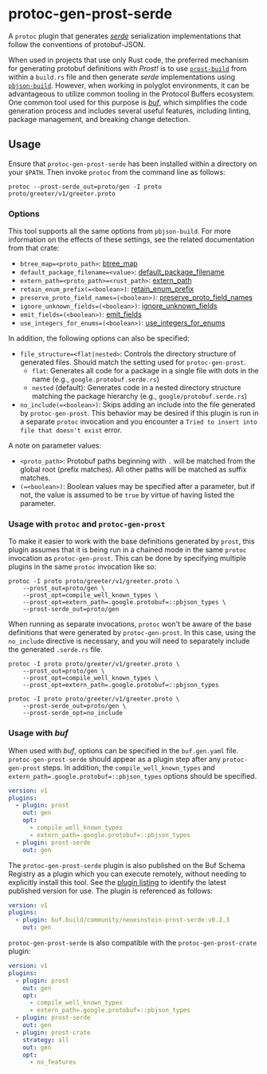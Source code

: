 # protoc-gen-prost-serde

A `protoc` plugin that generates _[serde]_ serialization implementations that
follow the conventions of protobuf-JSON.

[serde]: https://serde.rs

When used in projects that use only Rust code, the preferred mechanism for
generating protobuf definitions with _Prost!_ is to use [`prost-build`] from
within a `build.rs` file and then generate _serde_ implementations using
[`pbjson-build`]. However, when working in polyglot environments,
it can be advantageous to utilize common tooling in the Protocol Buffers
ecosystem. One common tool used for this purpose is _[buf]_, which simplifies
the code generation process and includes several useful features, including
linting, package management, and breaking change detection.

[`prost-build`]: https://docs.rs/prost-build
[`pbjson-build`]: https://docs.rs/pbjson-build
[buf]: https://buf.build

## Usage

Ensure that `protoc-gen-prost-serde` has been installed within a directory
on your `$PATH`. Then invoke `protoc` from the command line as follows:

```shell
protoc --prost-serde_out=proto/gen -I proto proto/greeter/v1/greeter.proto
```

### Options

This tool supports all the same options from `pbjson-build`. For more
information on the effects of these settings, see the related documentation
from that crate:

* `btree_map=<proto_path>`: [btree_map](https://docs.rs/pbjson-build/latest/pbjson_build/struct.Builder.html#method.btree_map)
* `default_package_filename=<value>`: [default_package_filename](https://docs.rs/prost-build/latest/prost_build/struct.Config.html#method.default_package_filename)
* `extern_path=<proto_path>=<rust_path>`: [extern_path](https://docs.rs/pbjson-build/latest/pbjson_build/struct.Builder.html#method.extern_path)
* `retain_enum_prefix(=<boolean>)`: [retain_enum_prefix](https://docs.rs/pbjson-build/latest/pbjson_build/struct.Builder.html#method.retain_enum_prefix)
* `preserve_proto_field_names=(<boolean>)`: [preserve_proto_field_names](https://docs.rs/pbjson-build/latest/pbjson_build/struct.Builder.html#method.preserve_proto_field_names)
* `ignore_unknown_fields=(<boolean>)`: [ignore_unknown_fields](https://docs.rs/pbjson-build/latest/pbjson_build/struct.Builder.html#method.ignore_unknown_fields)
* `emit_fields=(<boolean>)`: [emit_fields](https://docs.rs/pbjson-build/latest/pbjson_build/struct.Builder.html#method.emit_fields)
* `use_integers_for_enums=(<boolean>)`: [use_integers_for_enums](https://docs.rs/pbjson-build/latest/pbjson_build/struct.Builder.html#method.use_integers_for_enums)

In addition, the following options can also be specified:

* `file_structure=<flat|nested>`: Controls the directory structure of generated files.
  Should match the setting used for `protoc-gen-prost`.
  - `flat`: Generates all code for a package in a single file with dots in the name
    (e.g., `google.protobuf.serde.rs`)
  - `nested` (default): Generates code in a nested directory structure matching the package hierarchy
    (e.g., `google/protobuf.serde.rs`)
* `no_include(=<boolean>)`:  Skips adding an include into the file generated
  by `protoc-gen-prost`. This behavior may be desired if this plugin is run
  in a separate `protoc` invocation and you encounter a `Tried to insert into
  file that doesn't exist` error.

A note on parameter values:

* `<proto_path>`: Protobuf paths beginning with `.` will be matched from the
  global root (prefix matches). All other paths will be matched as suffix
  matches.
* `(=<boolean>)`: Boolean values may be specified after a parameter, but if
  not, the value is assumed to be `true` by virtue of having listed the
  parameter.

### Usage with `protoc` and `protoc-gen-prost`

To make it easier to work with the base definitions generated by `prost`,
this plugin assumes that it is being run in a chained mode in the same
`protoc` invocation as `protoc-gen-prost`. This can be done by specifying
multiple plugins in the same `protoc` invocation like so:

```shell
protoc -I proto proto/greeter/v1/greeter.proto \
    --prost_out=proto/gen \
    --prost_opt=compile_well_known_types \
    --prost_opt=extern_path=.google.protobuf=::pbjson_types \
    --prost-serde_out=proto/gen
```

When running as separate invocations, `protoc` won't be aware of the
base definitions that were generated by `protoc-gen-prost`. In this case,
using the `no_include` directive is necessary, and you will need to
separately include the generated `.serde.rs` file.

```shell
protoc -I proto proto/greeter/v1/greeter.proto \
    --prost_out=proto/gen \
    --prost_opt=compile_well_known_types \
    --prost_opt=extern_path=.google.protobuf=::pbjson_types

protoc -I proto proto/greeter/v1/greeter.proto \
    --prost-serde_out=proto/gen \
    --prost-serde_opt=no_include
```

### Usage with _buf_

When used with _buf_, options can be specified in the `buf.gen.yaml` file.
`protoc-gen-prost-serde` should appear as a plugin step after any
`protoc-gen-prost` steps. In addition, the `compile_well_known_types`
and `extern_path=.google.protobuf=::pbjson_types` options should be specified.

```yaml
version: v1
plugins:
  - plugin: prost
    out: gen
    opt:
      - compile_well_known_types
      - extern_path=.google.protobuf=::pbjson_types
  - plugin: prost-serde
    out: gen
```

The `protoc-gen-prost-serde` plugin is also published on the Buf Schema Registry as
a plugin which you can execute remotely, without needing to explicitly install
this tool. See the [plugin listing][1] to identify the latest published version
for use. The plugin is referenced as follows:

[1]: https://buf.build/community/neoeinstein-prost-serde

```yaml
version: v1
plugins:
  - plugin: buf.build/community/neoeinstein-prost-serde:v0.2.3
    out: gen
```

`protoc-gen-prost-serde` is also compatible with the `protoc-gen-prost-crate`
plugin:

```yaml
version: v1
plugins:
  - plugin: prost
    out: gen
    opt:
      - compile_well_known_types
      - extern_path=.google.protobuf=::pbjson_types
  - plugin: prost-serde
    out: gen
  - plugin: prost-crate
    strategy: all
    out: gen
    opt:
      - no_features
```
